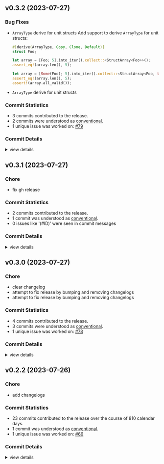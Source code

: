 

## v0.3.2 (2023-07-27)

### Bug Fixes

 - <csr-id-a7a3f79a98fc15879aabf677b17e12bb285ce57f/> `ArrayType` derive for unit structs
   Add support to derive `ArrayType` for unit structs:
   ```rust
   #[derive(ArrayType, Copy, Clone, Default)]
   struct Foo;
   
   let array = [Foo; 5].into_iter().collect::<StructArray<Foo>>();
   assert_eq!(array.len(), 5);
   
   let array = [Some(Foo); 5].into_iter().collect::<StructArray<Foo, true>>();
   assert_eq!(array.len(), 5);
   assert!(array.all_valid());
   ```
 - <csr-id-e951ed1510214d09794168f1b385289359b76b1c/> `ArrayType` derive for unit structs

### Commit Statistics

<csr-read-only-do-not-edit/>

 - 3 commits contributed to the release.
 - 2 commits were understood as [conventional](https://www.conventionalcommits.org).
 - 1 unique issue was worked on: [#79](https://github.com/mbrobbel/narrow/issues/79)

### Commit Details

<csr-read-only-do-not-edit/>

<details><summary>view details</summary>

 * **[#79](https://github.com/mbrobbel/narrow/issues/79)**
    - `ArrayType` derive for unit structs ([`a7a3f79`](https://github.com/mbrobbel/narrow/commit/a7a3f79a98fc15879aabf677b17e12bb285ce57f))
 * **Uncategorized**
    - Merge branch 'main' into unit-struct-derive ([`09e3183`](https://github.com/mbrobbel/narrow/commit/09e31830dcbb6c34ca0905079bef9ca0ae15f317))
    - `ArrayType` derive for unit structs ([`e951ed1`](https://github.com/mbrobbel/narrow/commit/e951ed1510214d09794168f1b385289359b76b1c))
</details>

## v0.3.1 (2023-07-27)

<csr-id-17bf9944762a9b036fd6d1a5fa5280f2e68dba03/>

### Chore

 - <csr-id-17bf9944762a9b036fd6d1a5fa5280f2e68dba03/> fix gh release

### Commit Statistics

<csr-read-only-do-not-edit/>

 - 2 commits contributed to the release.
 - 1 commit was understood as [conventional](https://www.conventionalcommits.org).
 - 0 issues like '(#ID)' were seen in commit messages

### Commit Details

<csr-read-only-do-not-edit/>

<details><summary>view details</summary>

 * **Uncategorized**
    - Release narrow-derive v0.3.1, narrow v0.3.1 ([`902016c`](https://github.com/mbrobbel/narrow/commit/902016c0f3c44ce65c28183ea75d84ad173e29aa))
    - Fix gh release ([`17bf994`](https://github.com/mbrobbel/narrow/commit/17bf9944762a9b036fd6d1a5fa5280f2e68dba03))
</details>

## v0.3.0 (2023-07-27)

<csr-id-9a206988b5bf324e5279e552f9f336fb339db5ec/>
<csr-id-248e258f379d2f16a556cd182ee3d5641a926566/>
<csr-id-fbd7fb87ce887b92aa03d129f39a5405fef8c2fa/>

### Chore

 - <csr-id-9a206988b5bf324e5279e552f9f336fb339db5ec/> clear changelog
 - <csr-id-248e258f379d2f16a556cd182ee3d5641a926566/> attempt to fix release by bumping and removing changelogs
 - <csr-id-fbd7fb87ce887b92aa03d129f39a5405fef8c2fa/> attempt to fix release by bumping and removing changelogs

### Commit Statistics

<csr-read-only-do-not-edit/>

 - 4 commits contributed to the release.
 - 3 commits were understood as [conventional](https://www.conventionalcommits.org).
 - 1 unique issue was worked on: [#78](https://github.com/mbrobbel/narrow/issues/78)

### Commit Details

<csr-read-only-do-not-edit/>

<details><summary>view details</summary>

 * **[#78](https://github.com/mbrobbel/narrow/issues/78)**
    - Attempt to fix release by bumping and removing changelogs ([`248e258`](https://github.com/mbrobbel/narrow/commit/248e258f379d2f16a556cd182ee3d5641a926566))
 * **Uncategorized**
    - Release narrow-derive v0.3.0, narrow v0.3.0 ([`2a5e4cc`](https://github.com/mbrobbel/narrow/commit/2a5e4cc2cb6bd00fd4ff177b2a32c7f5dd816b84))
    - Clear changelog ([`9a20698`](https://github.com/mbrobbel/narrow/commit/9a206988b5bf324e5279e552f9f336fb339db5ec))
    - Attempt to fix release by bumping and removing changelogs ([`fbd7fb8`](https://github.com/mbrobbel/narrow/commit/fbd7fb87ce887b92aa03d129f39a5405fef8c2fa))
</details>

## v0.2.2 (2023-07-26)

<csr-id-1b3b54e5df31ea737e04214a10840de61a06130a/>

### Chore

 - <csr-id-1b3b54e5df31ea737e04214a10840de61a06130a/> add changelogs

### Commit Statistics

<csr-read-only-do-not-edit/>

 - 23 commits contributed to the release over the course of 810 calendar days.
 - 1 commit was understood as [conventional](https://www.conventionalcommits.org).
 - 1 unique issue was worked on: [#66](https://github.com/mbrobbel/narrow/issues/66)

### Commit Details

<csr-read-only-do-not-edit/>

<details><summary>view details</summary>

 * **[#66](https://github.com/mbrobbel/narrow/issues/66)**
    - Add changelogs ([`1b3b54e`](https://github.com/mbrobbel/narrow/commit/1b3b54e5df31ea737e04214a10840de61a06130a))
 * **Uncategorized**
    - Release narrow-derive v0.2.2, narrow v0.2.2 ([`9466a73`](https://github.com/mbrobbel/narrow/commit/9466a730ed4fc10616a46b3abda422b3518d3fcc))
    - Add changelogs ([`142d01f`](https://github.com/mbrobbel/narrow/commit/142d01f059ba1c0ff112004fc90f4255141c6152))
    - Merge #62 ([`5deccd3`](https://github.com/mbrobbel/narrow/commit/5deccd3dfd6e1e7d05566c8db5fe6aff52ba6072))
    - Change ~some~ all things ([`952ccf0`](https://github.com/mbrobbel/narrow/commit/952ccf0cbc69d18a3624dc3699a57905bfeb18be))
    - Merge #58 #59 ([`db768b5`](https://github.com/mbrobbel/narrow/commit/db768b52a2c40920dd6b976277af9c174317fda9))
    - Update syn requirement from 1 to 2 ([`e287ba1`](https://github.com/mbrobbel/narrow/commit/e287ba15d937f6a0e0bae5454a9bff325a89a711))
    - Merge #47 ([`f4e88e6`](https://github.com/mbrobbel/narrow/commit/f4e88e65cee6e01dcd03485789465d2af2f31244))
    - Fix syn features ([`807c86a`](https://github.com/mbrobbel/narrow/commit/807c86a19884188790b2121c1ae7b8ee4f23e311))
    - Merge #40 ([`69d6758`](https://github.com/mbrobbel/narrow/commit/69d6758f40cf521f0964741a47e9eb725f40c5cf))
    - Compile using stable Rust ([`74cdd1f`](https://github.com/mbrobbel/narrow/commit/74cdd1f77443a33456e832b2ab47f07edf5945d4))
    - Merge #28 ([`51ac77b`](https://github.com/mbrobbel/narrow/commit/51ac77b24414046aaa095b75090d8216ca520f69))
    - Starting afresh ([`aa7f5c2`](https://github.com/mbrobbel/narrow/commit/aa7f5c2881006a8c79c9716f62c0dfeb9387405a))
    - Merge #20 ([`1649196`](https://github.com/mbrobbel/narrow/commit/1649196c7fb92c7302905a6cfeacb0889255a5c4))
    - Migrate to 2021 edition ([`60d723d`](https://github.com/mbrobbel/narrow/commit/60d723d3a721d8578ffe96ea857c7b9d124147ed))
    - Fix license fields in manifests ([`c3e13e7`](https://github.com/mbrobbel/narrow/commit/c3e13e72fc9719676eb24d3a97cc77f2bb5a5be1))
    - Setup release workflow ([`7de0ac1`](https://github.com/mbrobbel/narrow/commit/7de0ac129c933e25760b2a48e14f707771f24b50))
    - Merge #11 ([`4c4ead6`](https://github.com/mbrobbel/narrow/commit/4c4ead678350d72b069f8e817a094f0805b8c229))
    - Add some comments ([`eccdee3`](https://github.com/mbrobbel/narrow/commit/eccdee3fd76a657e97f62f55831d9d6cb0c05510))
    - Add NullArray and UnionArray ([`ccd93d3`](https://github.com/mbrobbel/narrow/commit/ccd93d3d45163ba25cb1ddfaa9170e6c6233d22c))
    - Add string array wrapper ([`baecd70`](https://github.com/mbrobbel/narrow/commit/baecd7089927381f62e1cd58043a570b515b377e))
    - Add more Array types ([`02b9400`](https://github.com/mbrobbel/narrow/commit/02b9400edad3990099c99b72c1c0d73217e4bf9b))
    - Setup packages ([`355b72c`](https://github.com/mbrobbel/narrow/commit/355b72cdfcc9e48593efef252564b99066c9ebf9))
</details>

